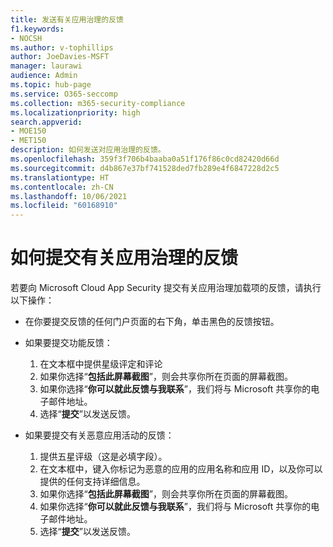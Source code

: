 ```yaml
---
title: 发送有关应用治理的反馈
f1.keywords:
- NOCSH
ms.author: v-tophillips
author: JoeDavies-MSFT
manager: laurawi
audience: Admin
ms.topic: hub-page
ms.service: O365-seccomp
ms.collection: m365-security-compliance
ms.localizationpriority: high
search.appverid:
- MOE150
- MET150
description: 如何发送对应用治理的反馈。
ms.openlocfilehash: 359f3f706b4baaba0a51f176f86c0cd82420d66d
ms.sourcegitcommit: d4b867e37bf741528ded7fb289e4f6847228d2c5
ms.translationtype: HT
ms.contentlocale: zh-CN
ms.lasthandoff: 10/06/2021
ms.locfileid: "60168910"
---
```

# <a name="how-to-submit-feedback-on-app-governance"></a>如何提交有关应用治理的反馈 

若要向 Microsoft Cloud App Security 提交有关应用治理加载项的反馈，请执行以下操作：

- 在你要提交反馈的任何门户页面的右下角，单击黑色的反馈按钮。

- 如果要提交功能反馈：
  1. 在文本框中提供星级评定和评论  
  1. 如果你选择“**包括此屏幕截图**”，则会共享你所在页面的屏幕截图。  
  1. 如果你选择“**你可以就此反馈与我联系**”，我们将与 Microsoft 共享你的电子邮件地址。
  1. 选择“**提交**”以发送反馈。

- 如果要提交有关恶意应用活动的反馈：

  1. 提供五星评级（这是必填字段）。
  1. 在文本框中，键入你标记为恶意的应用的应用名称和应用 ID，以及你可以提供的任何支持详细信息。
  1. 如果你选择“**包括此屏幕截图**”，则会共享你所在页面的屏幕截图。  
  1. 如果你选择“**你可以就此反馈与我联系**”，我们将与 Microsoft 共享你的电子邮件地址。
  1. 选择“**提交**”以发送反馈。